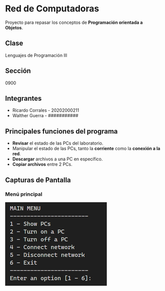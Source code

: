# Red de Computadoras

Proyecto para repasar los conceptos de **Programación orientada a Objetos**.

## Clase

Lenguajes de Programación III

## Sección

0900

## Integrantes

- Ricardo Corrales - 20202000211
- Walther Guerra - ###########

## Principales funciones del programa

- **Revisar** el estado de las PCs del laboratorio.
- Manipular el estado de las PCs, tanto la **corriente** como la **conexión a la red**.
- **Descargar** archivos a una PC en específico.
- **Copiar archivos** entre 2 PCs.

## Capturas de Pantalla

### Menú principal

![App screenshot](Images/App-Screenshot.png)
